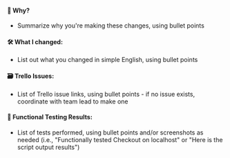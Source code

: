 #### 🤔 Why?

- Summarize why you're making these changes, using bullet points

#### 🛠 What I changed:

- List out what you changed in simple English, using bullet points

#### 🗃️ Trello Issues:

- List of Trello issue links, using bullet points - if no issue exists, coordinate with team lead to make one

#### 🚦 Functional Testing Results:

- List of tests performed, using bullet points and/or screenshots as needed (i.e., "Functionally tested Checkout on localhost" or "Here is the script output results")